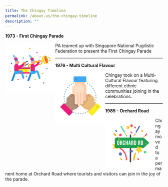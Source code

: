 ```yaml
---
title: The Chingay Timeline
permalink: /about-us/the-chingay-timeline
description: ""
---
```

**1973 - First Chingay Parade**

<img src="/images/first-chingay-parade.png" alt="first chingay parade" style="width:160px; float:left;right-margin:20px;"/>

PA teamed up with Singapore National Pugilistic Federation to present the First Chingay Parade

<hr/>

**1976 - Multi Cultural Flavour**

<img src="/images/multi-cultural-flavour.png" style="width:160px; float:left;right-padding:20px;"/>

Chingay took on a Multi-Cultural Flavour featuring different ethnic communities joining in the celebrations.

<hr/>

**1985 - Orchard Road**

<img src="/images/orchard-road.png" alt="orchard road" style="width:160px; float:left;"/>

Chingay moved to a permanent home at Orchard Road where tourists and visitors can join in the joy of the parade.